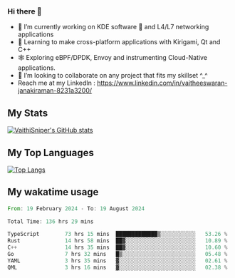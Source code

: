 ### Hi there 👋

- 🔭 I’m currently working on KDE software 💓 and L4/L7 networking applications 
- 📖 Learning to make cross-platform applications with Kirigami, Qt and C++
- 🕸️ Exploring eBPF/DPDK, Envoy and instrumenting Cloud-Native applications. 
- 👯 I’m looking to collaborate on any project that fits my skillset ^_^
- Reach me at my LinkedIn : https://www.linkedin.com/in/vaitheeswaran-janakiraman-8231a3200/

## My Stats
[![VaithiSniper's GitHub stats](https://github-readme-stats.vercel.app/api?username=VaithiSniper&hide=stars&theme=radical)](https://github.com/anuraghazra/github-readme-stats)

## My Top Languages

[![Top Langs](https://github-readme-stats.vercel.app/api/top-langs/?username=VaithiSniper&layout=compact)](https://github.com/anuraghazra/github-readme-stats)

## My wakatime usage

<!--START_SECTION:waka-->

```rust
From: 19 February 2024 - To: 19 August 2024

Total Time: 136 hrs 29 mins

TypeScript        73 hrs 15 mins  █████████████▒░░░░░░░░░░░   53.26 %
Rust              14 hrs 58 mins  ██▓░░░░░░░░░░░░░░░░░░░░░░   10.89 %
C++               14 hrs 35 mins  ██▓░░░░░░░░░░░░░░░░░░░░░░   10.60 %
Go                7 hrs 32 mins   █▒░░░░░░░░░░░░░░░░░░░░░░░   05.48 %
YAML              3 hrs 35 mins   ▓░░░░░░░░░░░░░░░░░░░░░░░░   02.61 %
QML               3 hrs 16 mins   ▓░░░░░░░░░░░░░░░░░░░░░░░░   02.38 %
```

<!--END_SECTION:waka-->
